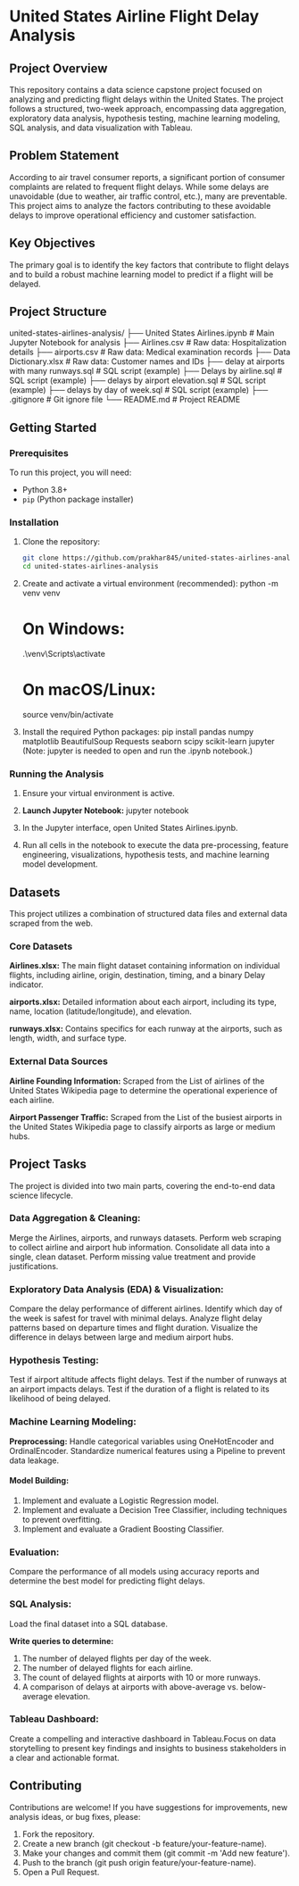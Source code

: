 # United States Airline Flight Delay Analysis

## Project Overview
This repository contains a data science capstone project focused on analyzing and predicting flight delays within the United States. The project follows a structured, two-week approach, encompassing data aggregation, exploratory data analysis, hypothesis testing, machine learning modeling, SQL analysis, and data visualization with Tableau.

## Problem Statement
According to air travel consumer reports, a significant portion of consumer complaints are related to frequent flight delays. While some delays are unavoidable (due to weather, air traffic control, etc.), many are preventable. This project aims to analyze the factors contributing to these avoidable delays to improve operational efficiency and customer satisfaction.

## Key Objectives
The primary goal is to identify the key factors that contribute to flight delays and to build a robust machine learning model to predict if a flight will be delayed.

## Project Structure
united-states-airlines-analysis/
├── United States Airlines.ipynb         # Main Jupyter Notebook for analysis
├── Airlines.csv                         # Raw data: Hospitalization details
├── airports.csv                         # Raw data: Medical examination records
├── Data Dictionary.xlsx                 # Raw data: Customer names and IDs
├── delay at airports with many runways.sql    # SQL script (example)
├── Delays by airline.sql                      # SQL script (example)
├── delays by airport elevation.sql      # SQL script (example)
├── delays by day of week.sql            # SQL script (example)
├── .gitignore                           # Git ignore file
└── README.md                            # Project README

## Getting Started

### Prerequisites
To run this project, you will need:
- Python 3.8+
- `pip` (Python package installer)

### Installation
1. Clone the repository:
   ```bash
   git clone https://github.com/prakhar845/united-states-airlines-analysis.git
   cd united-states-airlines-analysis

2. Create and activate a virtual environment (recommended):
   python -m venv venv
   # On Windows:
   .\venv\Scripts\activate
   # On macOS/Linux:
   source venv/bin/activate

3. Install the required Python packages:
   pip install pandas numpy matplotlib BeautifulSoup Requests seaborn scipy scikit-learn jupyter
   (Note: jupyter is needed to open and run the .ipynb notebook.)

### Running the Analysis
1. Ensure your virtual environment is active.

2. **Launch Jupyter Notebook:**
   jupyter notebook

3. In the Jupyter interface, open United States Airlines.ipynb.

4. Run all cells in the notebook to execute the data pre-processing, feature engineering, visualizations, hypothesis tests, and machine learning model development.

## Datasets

This project utilizes a combination of structured data files and external data scraped from the web.

### Core Datasets
**Airlines.xlsx:** The main flight dataset containing information on individual flights, including airline, origin, destination, timing, and a binary Delay indicator.

**airports.xlsx:** Detailed information about each airport, including its type, name, location (latitude/longitude), and elevation.

**runways.xlsx:** Contains specifics for each runway at the airports, such as length, width, and surface type.

### External Data Sources
**Airline Founding Information:** Scraped from the List of airlines of the United States Wikipedia page to determine the operational experience of each airline.

**Airport Passenger Traffic:** Scraped from the List of the busiest airports in the United States Wikipedia page to classify airports as large or medium hubs.

## Project Tasks
The project is divided into two main parts, covering the end-to-end data science lifecycle.

### Data Aggregation & Cleaning:
Merge the Airlines, airports, and runways datasets.
Perform web scraping to collect airline and airport hub information.
Consolidate all data into a single, clean dataset.
Perform missing value treatment and provide justifications.

### Exploratory Data Analysis (EDA) & Visualization:
Compare the delay performance of different airlines.
Identify which day of the week is safest for travel with minimal delays.
Analyze flight delay patterns based on departure times and flight duration.
Visualize the difference in delays between large and medium airport hubs.

### Hypothesis Testing:
Test if airport altitude affects flight delays.
Test if the number of runways at an airport impacts delays.
Test if the duration of a flight is related to its likelihood of being delayed.

### Machine Learning Modeling:
**Preprocessing:** Handle categorical variables using OneHotEncoder and OrdinalEncoder. Standardize numerical features using a Pipeline to prevent data leakage.

#### Model Building:

1. Implement and evaluate a Logistic Regression model.
2. Implement and evaluate a Decision Tree Classifier, including techniques to prevent overfitting.
3. Implement and evaluate a Gradient Boosting Classifier.

### Evaluation: 
Compare the performance of all models using accuracy reports and determine the best model for predicting flight delays.

### SQL Analysis:
Load the final dataset into a SQL database.

**Write queries to determine:**

1. The number of delayed flights per day of the week.
2. The number of delayed flights for each airline.
3. The count of delayed flights at airports with 10 or more runways.
4. A comparison of delays at airports with above-average vs. below-average elevation.

### Tableau Dashboard:
Create a compelling and interactive dashboard in Tableau.Focus on data storytelling to present key findings and insights to business stakeholders in a clear and actionable format.

## Contributing
Contributions are welcome! If you have suggestions for improvements, new analysis ideas, or bug fixes, please:

1. Fork the repository.
2. Create a new branch (git checkout -b feature/your-feature-name).
3. Make your changes and commit them (git commit -m 'Add new feature').
4. Push to the branch (git push origin feature/your-feature-name).
5. Open a Pull Request.